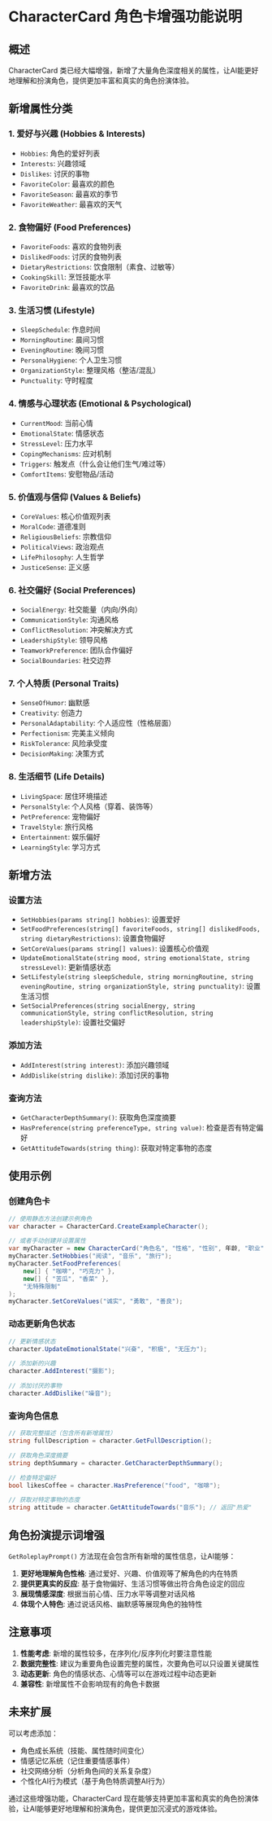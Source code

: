 # CharacterCard 角色卡增强功能说明

## 概述

CharacterCard 类已经大幅增强，新增了大量角色深度相关的属性，让AI能更好地理解和扮演角色，提供更加丰富和真实的角色扮演体验。

## 新增属性分类

### 1. 爱好与兴趣 (Hobbies & Interests)
- `Hobbies`: 角色的爱好列表
- `Interests`: 兴趣领域
- `Dislikes`: 讨厌的事物
- `FavoriteColor`: 最喜欢的颜色
- `FavoriteSeason`: 最喜欢的季节
- `FavoriteWeather`: 最喜欢的天气

### 2. 食物偏好 (Food Preferences)
- `FavoriteFoods`: 喜欢的食物列表
- `DislikedFoods`: 讨厌的食物列表
- `DietaryRestrictions`: 饮食限制（素食、过敏等）
- `CookingSkill`: 烹饪技能水平
- `FavoriteDrink`: 最喜欢的饮品

### 3. 生活习惯 (Lifestyle)
- `SleepSchedule`: 作息时间
- `MorningRoutine`: 晨间习惯
- `EveningRoutine`: 晚间习惯
- `PersonalHygiene`: 个人卫生习惯
- `OrganizationStyle`: 整理风格（整洁/混乱）
- `Punctuality`: 守时程度

### 4. 情感与心理状态 (Emotional & Psychological)
- `CurrentMood`: 当前心情
- `EmotionalState`: 情感状态
- `StressLevel`: 压力水平
- `CopingMechanisms`: 应对机制
- `Triggers`: 触发点（什么会让他们生气/难过等）
- `ComfortItems`: 安慰物品/活动

### 5. 价值观与信仰 (Values & Beliefs)
- `CoreValues`: 核心价值观列表
- `MoralCode`: 道德准则
- `ReligiousBeliefs`: 宗教信仰
- `PoliticalViews`: 政治观点
- `LifePhilosophy`: 人生哲学
- `JusticeSense`: 正义感

### 6. 社交偏好 (Social Preferences)
- `SocialEnergy`: 社交能量（内向/外向）
- `CommunicationStyle`: 沟通风格
- `ConflictResolution`: 冲突解决方式
- `LeadershipStyle`: 领导风格
- `TeamworkPreference`: 团队合作偏好
- `SocialBoundaries`: 社交边界

### 7. 个人特质 (Personal Traits)
- `SenseOfHumor`: 幽默感
- `Creativity`: 创造力
- `PersonalAdaptability`: 个人适应性（性格层面）
- `Perfectionism`: 完美主义倾向
- `RiskTolerance`: 风险承受度
- `DecisionMaking`: 决策方式

### 8. 生活细节 (Life Details)
- `LivingSpace`: 居住环境描述
- `PersonalStyle`: 个人风格（穿着、装饰等）
- `PetPreference`: 宠物偏好
- `TravelStyle`: 旅行风格
- `Entertainment`: 娱乐偏好
- `LearningStyle`: 学习方式

## 新增方法

### 设置方法
- `SetHobbies(params string[] hobbies)`: 设置爱好
- `SetFoodPreferences(string[] favoriteFoods, string[] dislikedFoods, string dietaryRestrictions)`: 设置食物偏好
- `SetCoreValues(params string[] values)`: 设置核心价值观
- `UpdateEmotionalState(string mood, string emotionalState, string stressLevel)`: 更新情感状态
- `SetLifestyle(string sleepSchedule, string morningRoutine, string eveningRoutine, string organizationStyle, string punctuality)`: 设置生活习惯
- `SetSocialPreferences(string socialEnergy, string communicationStyle, string conflictResolution, string leadershipStyle)`: 设置社交偏好

### 添加方法
- `AddInterest(string interest)`: 添加兴趣领域
- `AddDislike(string dislike)`: 添加讨厌的事物

### 查询方法
- `GetCharacterDepthSummary()`: 获取角色深度摘要
- `HasPreference(string preferenceType, string value)`: 检查是否有特定偏好
- `GetAttitudeTowards(string thing)`: 获取对特定事物的态度

## 使用示例

### 创建角色卡
```csharp
// 使用静态方法创建示例角色
var character = CharacterCard.CreateExampleCharacter();

// 或者手动创建并设置属性
var myCharacter = new CharacterCard("角色名", "性格", "性别", 年龄, "职业", "派别", "背景故事");
myCharacter.SetHobbies("阅读", "音乐", "旅行");
myCharacter.SetFoodPreferences(
    new[] { "咖啡", "巧克力" },
    new[] { "苦瓜", "香菜" },
    "无特殊限制"
);
myCharacter.SetCoreValues("诚实", "勇敢", "善良");
```

### 动态更新角色状态
```csharp
// 更新情感状态
character.UpdateEmotionalState("兴奋", "积极", "无压力");

// 添加新的兴趣
character.AddInterest("摄影");

// 添加讨厌的事物
character.AddDislike("噪音");
```

### 查询角色信息
```csharp
// 获取完整描述（包含所有新增属性）
string fullDescription = character.GetFullDescription();

// 获取角色深度摘要
string depthSummary = character.GetCharacterDepthSummary();

// 检查特定偏好
bool likesCoffee = character.HasPreference("food", "咖啡");

// 获取对特定事物的态度
string attitude = character.GetAttitudeTowards("音乐"); // 返回"热爱"
```

## 角色扮演提示词增强

`GetRoleplayPrompt()` 方法现在会包含所有新增的属性信息，让AI能够：

1. **更好地理解角色性格**: 通过爱好、兴趣、价值观等了解角色的内在特质
2. **提供更真实的反应**: 基于食物偏好、生活习惯等做出符合角色设定的回应
3. **展现情感深度**: 根据当前心情、压力水平等调整对话风格
4. **体现个人特色**: 通过说话风格、幽默感等展现角色的独特性

## 注意事项

1. **性能考虑**: 新增的属性较多，在序列化/反序列化时要注意性能
2. **数据完整性**: 建议为重要角色设置完整的属性，次要角色可以只设置关键属性
3. **动态更新**: 角色的情感状态、心情等可以在游戏过程中动态更新
4. **兼容性**: 新增属性不会影响现有的角色卡数据

## 未来扩展

可以考虑添加：
- 角色成长系统（技能、属性随时间变化）
- 情感记忆系统（记住重要情感事件）
- 社交网络分析（分析角色间的关系复杂度）
- 个性化AI行为模式（基于角色特质调整AI行为）

通过这些增强功能，CharacterCard 现在能够支持更加丰富和真实的角色扮演体验，让AI能够更好地理解和扮演角色，提供更加沉浸式的游戏体验。
